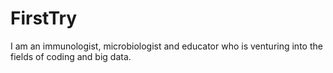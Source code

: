 # FirstTry
I am an immunologist, microbiologist and educator who is venturing into the fields of coding and big data.
